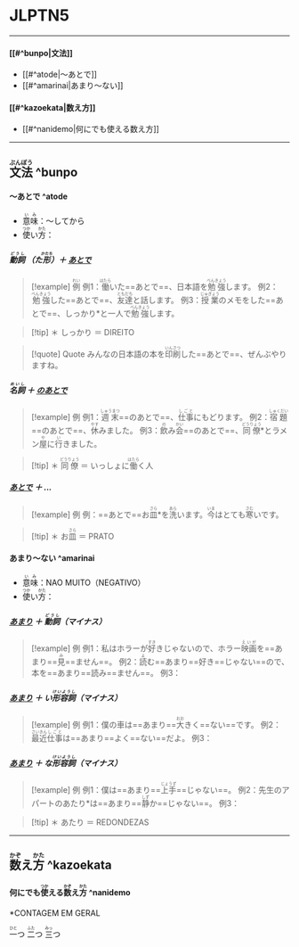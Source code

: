 
# JLPTN5
---
#### [[#^bunpo|文法]]
- [[#^atode|～あとで]]
- [[#^amarinai|あまり～ない]]

#### [[#^kazoekata|数え方]]
- [[#^nanidemo|何にでも使える数え方]]

---
## <ruby>文法<rt>ぶんぽう</rt></ruby> ^bunpo
#### ～あとで ^atode
- <ruby>意味<rt>いみ</rt></ruby>：～してから
- <ruby>使<rt>つか</rt></ruby>い<ruby>方<rt>かた</rt></ruby>：

##### <ruby>動詞<rt>どうし</rt></ruby> （た<ruby>形<rt>かたち</rt></ruby>）＋ <u>あとで</u>
> [!example] <ruby>例<rt>れい</rt></ruby>
例1：<ruby>働<rt>はたら</rt></ruby>いた==あとで==、日本語を<ruby>勉強<rt>べんきょう</rt></ruby>します。
例2：<ruby>勉強<rt>べんきょう</rt></ruby>した==あとで==、<ruby>友達<rt>ともだち</rt></ruby>と話します。
例3：<ruby>授業<rt>じゅぎょう</rt></ruby>のメモをした==あとで==、しっかり*と一人で<ruby>勉強<rt>べんきょう</rt></ruby>します。

> [!tip] ＊
> しっかり ＝ DIREITO

> [!quote] Quote
> みんなの日本語の本を<ruby>印刷<rt>いんさつ</rt></ruby>した==あとで==、ぜんぶやりますね。

##### <ruby>名詞<rt>めいし</rt></ruby> ＋ <u>のあとで</u>
> [!example] 例
例1：<ruby>週末<rt>しゅうまつ</rt></ruby>==のあとで==、<ruby>仕事<rt>しごと</rt></ruby>にもどります。
例2：<ruby>宿題<rt>しゅくだい</rt></ruby>==のあとで==、<ruby>休<rt>やす</rt></ruby>みました。
例3：<ruby>飲<rt>の</rt></ruby>み<ruby>会<rt>かい</rt></ruby>==のあとで==、<ruby>同僚<rt>どうりょう</rt></ruby>*とラメン<ruby>屋<rt>や</rt></ruby>に<ruby>行<rt>い</rt></ruby>きました。

> [!tip] ＊
> <ruby>同僚<rt>どうりょう</rt></ruby> ＝ いっしょに<ruby>働<rt>はたら</rt></ruby>く人

##### <u>あとで</u> ＋ ...
> [!example] 例
例：==あとで==お<ruby>皿<rt>さら</rt></ruby>*を<ruby>洗<rt>あら</rt></ruby>います。<ruby>今<rt>いま</rt></ruby>はとても<ruby>寒<rt>さむ</rt></ruby>いです。

> [!tip] ＊
> お<ruby>皿<rt>さら</rt></ruby> ＝ PRATO

#### あまり～ない ^amarinai
- <ruby>意味<rt>いみ</rt></ruby>：NAO MUITO（NEGATIVO）
- <ruby>使<rt>つか</rt></ruby>い<ruby>方<rt>かた</rt></ruby>：

##### <u>あまり</u> ＋ <ruby>動詞<rt>どうし</rt></ruby>（マイナス）
> [!example] 例
例1：私はホラーが<ruby>好<rt>すき</rt></ruby>きじゃないので、ホラー<ruby>映画<rt>えいが</rt></ruby>を==あまり==<ruby>見<rt>み</rt></ruby>==ません==。
例2：<ruby>読<rt>よ</rt></ruby>む==あまり==好き==じゃない==ので、本を==あまり==読み==ません==。
例3：

##### <u>あまり</u> ＋ い<ruby>形容詞<rt>けいようし</rt></ruby>（マイナス）
> [!example] 例
例1：僕の車は==あまり==<ruby>大<rt>おお</rt></ruby>きく==ない==です。
例2：<ruby>最近<rt>さいきん</rt></ruby><ruby>仕事<rt>しごと</rt></ruby>は==あまり==よく==ない==だよ。
例3：

##### <u>あまり</u> ＋ な<ruby>形容詞<rt>けいようし</rt></ruby>（マイナス）
> [!example] 例
例1：僕は==あまり==<ruby>上手<rt>じょうず</rt></ruby>==じゃない==。
例2：先生のアパートのあたり*は==あまり==<ruby>静<rt>しず</rt></ruby>か==じゃない==。
例3：

> [!tip] ＊
あたり ＝ REDONDEZAS

---

## <ruby>数<rt>かぞ</rt></ruby>え<ruby>方<rt>かた</rt></ruby> ^kazoekata
#### 何にでも<ruby>使<rt>つか</rt></ruby>える<ruby>数<rt>かぞ</rt></ruby>え<ruby>方<rt>かた</rt></ruby> ^nanidemo
\*CONTAGEM EM GERAL

<ruby>一<rt>ひと</rt></ruby>つ
<ruby>二<rt>ふた</rt></ruby>つ
<ruby>三<rt>みっ</rt></ruby>つ

